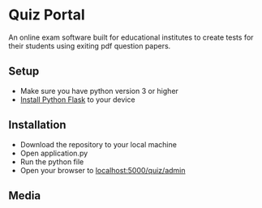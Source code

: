 <h1>Quiz Portal</h1>
An online exam software built for educational institutes to create tests for their students using exiting pdf question papers.
<h2>Setup</h2>
<ul>
	<li>Make sure you have python version 3 or higher</li>
	<li><a href="https://www.geeksforgeeks.org/flask-creating-first-simple-application/">Install Python Flask</a> to your device</li>
</ul>
<h2>Installation</h2>
<ul>
	<li>Download the repository to your local machine</li>
	<li>Open application.py</li>
	<li>Run the python file</li>
	<li>Open your browser to <a href="http://localhost:5000/quiz/admin">localhost:5000/quiz/admin</a> </li>
</ul>
<h2>Media</h2>
